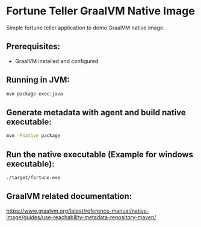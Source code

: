 # Fortune Teller GraalVM Native Image
Simple fortune teller application to demo GraalVM native image.

## Prerequisites:
- GraalVM installed and configured

## Running in JVM:
```sh
mvn package exec:java
```

## Generate metadata with agent and build native executable:
```sh
mvn -Pnative package
```

## Run the native executable (Example for windows executable):
```sh
./target/fortune.exe
```

## GraalVM related documentation:
https://www.graalvm.org/latest/reference-manual/native-image/guides/use-reachability-metadata-repository-maven/